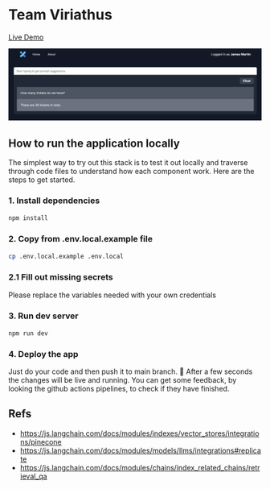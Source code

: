 # Team Viriathus

[Live Demo](https://team-viriathus-dev.xgeeks.tech)

<img width="1305" alt="ScreenShot" src="./assets/demo-viriathus.png">

## How to run the application locally

The simplest way to try out this stack is to test it out locally and traverse through code files to understand how each component work. Here are the steps to get started.

### 1. Install dependencies

```sh
npm install
```

### 2. Copy from .env.local.example file

```sh
cp .env.local.example .env.local
```

### 2.1 Fill out missing secrets

Please replace the variables needed with your own credentials

### 3. Run dev server

```sh
npm run dev
```

### 4. Deploy the app

Just do your code and then push it to main branch. :rocket:
After a few seconds the changes will be live and running.
You can get some feedback, by looking the github actions pipelines, to check if they have finished.

## Refs

- https://js.langchain.com/docs/modules/indexes/vector_stores/integrations/pinecone
- https://js.langchain.com/docs/modules/models/llms/integrations#replicate
- https://js.langchain.com/docs/modules/chains/index_related_chains/retrieval_qa
